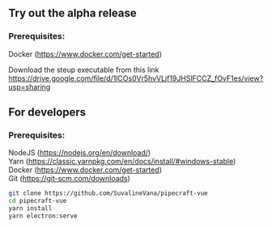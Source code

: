 ## Try out the alpha release

### Prerequisites:

Docker (https://www.docker.com/get-started)

Download the steup executable from this link  
https://drive.google.com/file/d/1lCOs0Vr5hvVLjf19JHSlFCCZ_fOvF1es/view?usp=sharing

## For developers

### Prerequisites:

NodeJS (https://nodejs.org/en/download/)  
Yarn (https://classic.yarnpkg.com/en/docs/install/#windows-stable)  
Docker (https://www.docker.com/get-started)  
Git (https://git-scm.com/downloads)

```bash
git clone https://github.com/SuvalineVana/pipecraft-vue
cd pipecraft-vue
yarn install
yarn electron:serve
```
